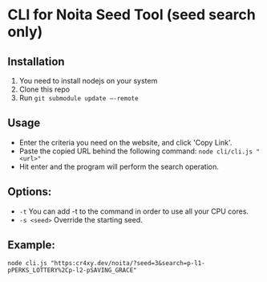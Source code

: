 # CLI for Noita Seed Tool (seed search only)
## Installation
1. You need to install nodejs on your system
2. Clone this repo
3. Run `git submodule update –-remote`
## Usage
 - Enter the criteria you need on the website, and click 'Copy Link'.
 - Paste the copied URL behind the following command: `node cli/cli.js "<url>"`
 - Hit enter and the program will perform the search operation.
 ## Options:
  - `-t`
            You can add -t to the command in order to use all your CPU cores.
  - `-s <seed>`
            Override the starting seed.
## Example:
`node cli.js "https:cr4xy.dev/noita/?seed=3&search=p-l1-pPERKS_LOTTERY%2Cp-l2-pSAVING_GRACE"`

